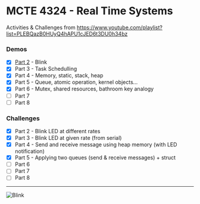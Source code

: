 # MCTE 4324 - Real Time Systems

Activities & Challenges from https://www.youtube.com/playlist?list=PLEBQazB0HUyQ4hAPU1cJED6t3DU0h34bz
### Demos
- [x] [Part 2](https://github.com/ahmadfaa1z/Real-Time-Systems/tree/main/Intro_to_RTOS_Exercises/2%20Blink_LED) - Blink
- [x] Part 3 - Task Schedulling
- [x] Part 4 - Memory, static, stack, heap
- [x] Part 5 - Queue, atomic operation, kernel objects...
- [x] Part 6 - Mutex, shared resources, bathroom key analogy
- [ ] Part 7
- [ ] Part 8

### Challenges
- [x] Part 2 - Blink LED at different rates
- [x] Part 3 - Blink LED at given rate (from serial)
- [x] Part 4 - Send and receive message using heap memory (with LED notification)
- [x] Part 5 - Applying two queues (send & receive messages) + struct
- [ ] Part 6
- [ ] Part 7
- [ ] Part 8
---
![Blink](https://user-images.githubusercontent.com/39882376/111452481-88a9e800-874d-11eb-82bc-adde84f4ccc6.gif)
